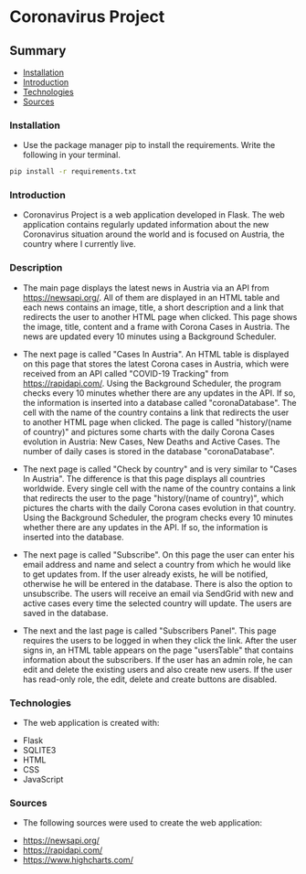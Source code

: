 # Coronavirus Project



## Summary
* [Installation](#installation)
* [Introduction](#introduction)
* [Technologies](#technologies)
* [Sources](#sources)




### Installation

* Use the package manager pip to install the requirements. Write the following in your terminal.
```bash
pip install -r requirements.txt
```


### Introduction

* Coronavirus Project is a web application developed in Flask. The web application contains regularly updated information about the new Coronavirus situation around the world and is focused on Austria, the country where I currently live.



### Description

* The main page displays the latest news in Austria via an API from https://newsapi.org/. All of them are displayed in an HTML table and each news contains an image, title, a short description and a link that redirects the user to  another HTML page when clicked. This page shows the image, title, content and a frame with Corona Cases in Austria. The news are updated every 10 minutes using a Background Scheduler.

* The next page is called "Cases In Austria". An HTML table is displayed on this page that stores the latest Corona cases in Austria, which were received from an API called "COVID-19 Tracking" from https://rapidapi.com/. Using the Background Scheduler, the program checks every 10 minutes whether there are any updates in the API. If so, the information is inserted into a database called "coronaDatabase". The cell with the name of the country contains a link that redirects the user to another HTML page when clicked. The page is called "history/(name of country)" and pictures some charts with the daily Corona Cases evolution in Austria: New Cases, New Deaths and Active Cases. The number of daily cases is stored in the database "coronaDatabase".

* The next page is called "Check by country" and is very similar to "Cases In Austria". The difference is that this page displays all countries worldwide. Every single cell with the name of the country contains a link that redirects the user to the page "history/(name of country)", which pictures the charts with the daily Corona cases evolution in that country. Using the Background Scheduler, the program checks every 10 minutes whether there are any updates in the API. If so, the information is inserted into the database.

* The next page is called "Subscribe". On this page the user can enter his email address and name and select a country from which he would like to get updates from. If the user already exists, he will be notified, otherwise he will be entered in the database. There is also the option to unsubscribe. The users will receive an email via SendGrid with new and active cases every time the selected country will update. The users are saved in the database.

* The next and the last page is called "Subscribers Panel". This page requires the users to be logged in when they click the link. After the user signs in, an HTML table appears on the page "usersTable" that contains information about the subscribers. If the user has an admin role, he can edit and delete the existing users and also create new users. If the user has read-only role, the edit, delete and create buttons are disabled.



### Technologies

- The web application is created with:
* Flask
* SQLITE3
* HTML
* CSS
* JavaScript



### Sources

- The following sources were used to create the web application:
* https://newsapi.org/
* https://rapidapi.com/
* https://www.highcharts.com/
